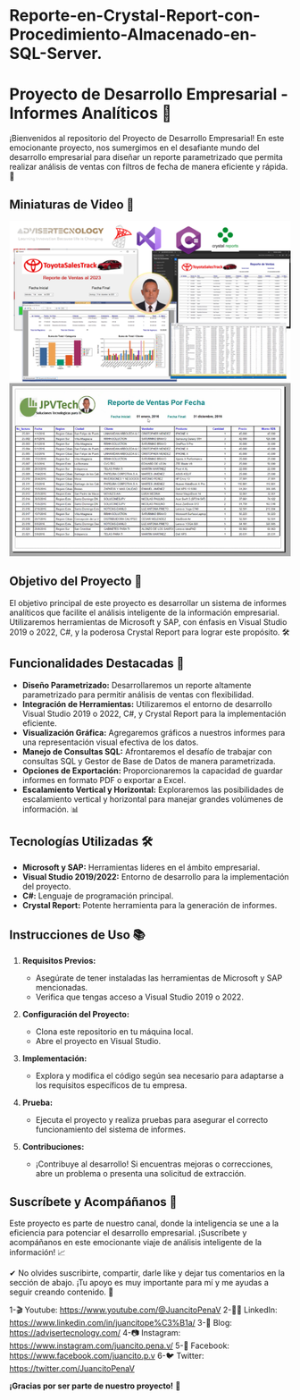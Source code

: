# Reporte-en-Crystal-Report-con-Procedimiento-Almacenado-en-SQL-Server.

# Proyecto de Desarrollo Empresarial - Informes Analíticos 💼

¡Bienvenidos al repositorio del Proyecto de Desarrollo Empresarial! En este emocionante proyecto, nos sumergimos en el desafiante mundo del desarrollo empresarial para diseñar un reporte parametrizado que permita realizar análisis de ventas con filtros de fecha de manera eficiente y rápida. 🚀

## Miniaturas de Video 🎥
[![Video 1](video1.png)](https://www.youtube.com/watch?v=TkImMz_rBH8&ab_channel=JuancitoPe%C3%B1aV)
[![Video 2](video2.png)](https://www.youtube.com/watch?v=jbecZXNd8H4&ab_channel=JuancitoPe%C3%B1aV)

## Objetivo del Proyecto 🎯
El objetivo principal de este proyecto es desarrollar un sistema de informes analíticos que facilite el análisis inteligente de la información empresarial. Utilizaremos herramientas de Microsoft y SAP, con énfasis en Visual Studio 2019 o 2022, C#, y la poderosa Crystal Report para lograr este propósito. 🛠️

## Funcionalidades Destacadas 🌟
- **Diseño Parametrizado:** Desarrollaremos un reporte altamente parametrizado para permitir análisis de ventas con flexibilidad.
- **Integración de Herramientas:** Utilizaremos el entorno de desarrollo Visual Studio 2019 o 2022, C#, y Crystal Report para la implementación eficiente.
- **Visualización Gráfica:** Agregaremos gráficos a nuestros informes para una representación visual efectiva de los datos.
- **Manejo de Consultas SQL:** Afrontaremos el desafío de trabajar con consultas SQL y Gestor de Base de Datos de manera parametrizada.
- **Opciones de Exportación:** Proporcionaremos la capacidad de guardar informes en formato PDF o exportar a Excel.
- **Escalamiento Vertical y Horizontal:** Exploraremos las posibilidades de escalamiento vertical y horizontal para manejar grandes volúmenes de información. 📊

## Tecnologías Utilizadas 🛠️
- **Microsoft y SAP:** Herramientas líderes en el ámbito empresarial.
- **Visual Studio 2019/2022:** Entorno de desarrollo para la implementación del proyecto.
- **C#:** Lenguaje de programación principal.
- **Crystal Report:** Potente herramienta para la generación de informes.

## Instrucciones de Uso 📚
1. **Requisitos Previos:**
   - Asegúrate de tener instaladas las herramientas de Microsoft y SAP mencionadas.
   - Verifica que tengas acceso a Visual Studio 2019 o 2022.

2. **Configuración del Proyecto:**
   - Clona este repositorio en tu máquina local.
   - Abre el proyecto en Visual Studio.

3. **Implementación:**
   - Explora y modifica el código según sea necesario para adaptarse a los requisitos específicos de tu empresa.

4. **Prueba:**
   - Ejecuta el proyecto y realiza pruebas para asegurar el correcto funcionamiento del sistema de informes.

5. **Contribuciones:**
   - ¡Contribuye al desarrollo! Si encuentras mejoras o correcciones, abre un problema o presenta una solicitud de extracción.

## Suscríbete y Acompáñanos 📌
Este proyecto es parte de nuestro canal, donde la inteligencia se une a la eficiencia para potenciar el desarrollo empresarial. ¡Suscríbete y acompáñanos en este emocionante viaje de análisis inteligente de la información! 📈

✔  No olvides suscribirte, compartir, darle like y dejar tus comentarios en la sección de abajo. ¡Tu apoyo es muy importante para mí  y me ayudas a seguir creando contenido. 💚

1-🎬 Youtube: https://www.youtube.com/@JuancitoPenaV 
2-👨‍💼 LinkedIn: https://www.linkedin.com/in/juancitope%C3%B1a/
3-📰 Blog: https://advisertecnology.com/
4-📷 Instagram: https://www.instagram.com/juancito.pena.v/
5-📑 Facebook: https://www.facebook.com/juancito.p.v
6-🐦 Twitter: https://twitter.com/JuancitoPenaV

**¡Gracias por ser parte de nuestro proyecto!** 👏

